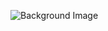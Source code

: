 ![Background Image](https://github.com/user-attachments/assets/8c3ccff9-ef5d-4329-acca-fd73f071b934)
